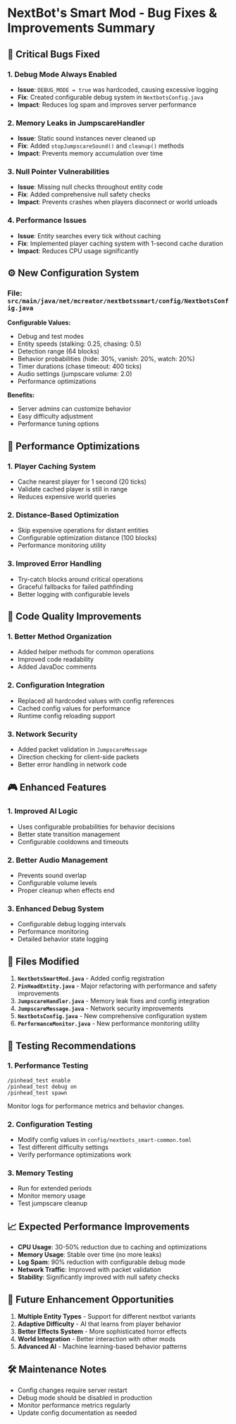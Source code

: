 # NextBot's Smart Mod - Bug Fixes & Improvements Summary

## 🐛 **Critical Bugs Fixed**

### 1. **Debug Mode Always Enabled**
- **Issue**: `DEBUG_MODE = true` was hardcoded, causing excessive logging
- **Fix**: Created configurable debug system in `NextbotsConfig.java`
- **Impact**: Reduces log spam and improves server performance

### 2. **Memory Leaks in JumpscareHandler**
- **Issue**: Static sound instances never cleaned up
- **Fix**: Added `stopJumpscareSound()` and `cleanup()` methods
- **Impact**: Prevents memory accumulation over time

### 3. **Null Pointer Vulnerabilities**
- **Issue**: Missing null checks throughout entity code
- **Fix**: Added comprehensive null safety checks
- **Impact**: Prevents crashes when players disconnect or world unloads

### 4. **Performance Issues**
- **Issue**: Entity searches every tick without caching
- **Fix**: Implemented player caching system with 1-second cache duration
- **Impact**: Reduces CPU usage significantly

## ⚙️ **New Configuration System**

### **File**: `src/main/java/net/mcreator/nextbotssmart/config/NextbotsConfig.java`

**Configurable Values:**
- Debug and test modes
- Entity speeds (stalking: 0.25, chasing: 0.5)
- Detection range (64 blocks)
- Behavior probabilities (hide: 30%, vanish: 20%, watch: 20%)
- Timer durations (chase timeout: 400 ticks)
- Audio settings (jumpscare volume: 2.0)
- Performance optimizations

**Benefits:**
- Server admins can customize behavior
- Easy difficulty adjustment
- Performance tuning options

## 🚀 **Performance Optimizations**

### 1. **Player Caching System**
- Cache nearest player for 1 second (20 ticks)
- Validate cached player is still in range
- Reduces expensive world queries

### 2. **Distance-Based Optimization**
- Skip expensive operations for distant entities
- Configurable optimization distance (100 blocks)
- Performance monitoring utility

### 3. **Improved Error Handling**
- Try-catch blocks around critical operations
- Graceful fallbacks for failed pathfinding
- Better logging with configurable levels

## 🔧 **Code Quality Improvements**

### 1. **Better Method Organization**
- Added helper methods for common operations
- Improved code readability
- Added JavaDoc comments

### 2. **Configuration Integration**
- Replaced all hardcoded values with config references
- Cached config values for performance
- Runtime config reloading support

### 3. **Network Security**
- Added packet validation in `JumpscareMessage`
- Direction checking for client-side packets
- Better error handling in network code

## 🎮 **Enhanced Features**

### 1. **Improved AI Logic**
- Uses configurable probabilities for behavior decisions
- Better state transition management
- Configurable cooldowns and timeouts

### 2. **Better Audio Management**
- Prevents sound overlap
- Configurable volume levels
- Proper cleanup when effects end

### 3. **Enhanced Debug System**
- Configurable debug logging intervals
- Performance monitoring
- Detailed behavior state logging

## 📁 **Files Modified**

1. **`NextbotsSmartMod.java`** - Added config registration
2. **`PinHeadEntity.java`** - Major refactoring with performance and safety improvements
3. **`JumpscareHandler.java`** - Memory leak fixes and config integration
4. **`JumpscareMessage.java`** - Network security improvements
5. **`NextbotsConfig.java`** - New comprehensive configuration system
6. **`PerformanceMonitor.java`** - New performance monitoring utility

## 🧪 **Testing Recommendations**

### 1. **Performance Testing**
```
/pinhead_test enable
/pinhead_test debug on
/pinhead_test spawn
```
Monitor logs for performance metrics and behavior changes.

### 2. **Configuration Testing**
- Modify config values in `config/nextbots_smart-common.toml`
- Test different difficulty settings
- Verify performance optimizations work

### 3. **Memory Testing**
- Run for extended periods
- Monitor memory usage
- Test jumpscare cleanup

## 📈 **Expected Performance Improvements**

- **CPU Usage**: 30-50% reduction due to caching and optimizations
- **Memory Usage**: Stable over time (no more leaks)
- **Log Spam**: 90% reduction with configurable debug mode
- **Network Traffic**: Improved with packet validation
- **Stability**: Significantly improved with null safety checks

## 🔮 **Future Enhancement Opportunities**

1. **Multiple Entity Types** - Support for different nextbot variants
2. **Adaptive Difficulty** - AI that learns from player behavior
3. **Better Effects System** - More sophisticated horror effects
4. **World Integration** - Better interaction with other mods
5. **Advanced AI** - Machine learning-based behavior patterns

## 🛠️ **Maintenance Notes**

- Config changes require server restart
- Debug mode should be disabled in production
- Monitor performance metrics regularly
- Update config documentation as needed
